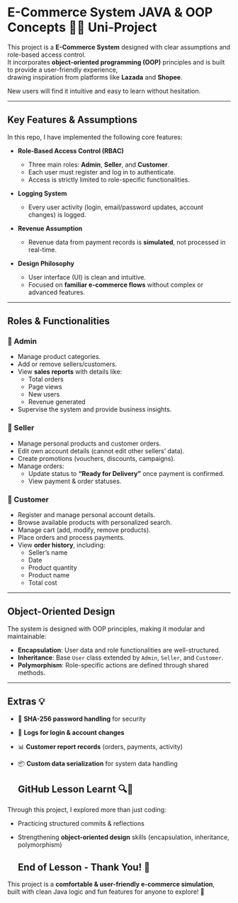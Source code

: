 # E-Commerce System JAVA & OOP Concepts 🛒✨ Uni-Project

This project is a **E-Commerce System** designed with clear assumptions and role-based access control.  
It incorporates **object-oriented programming (OOP)** principles and is built to provide a user-friendly experience,  
drawing inspiration from platforms like **Lazada** and **Shopee**.  

New users will find it intuitive and easy to learn without hesitation.

---

## Key Features & Assumptions

In this repo, I have implemented the following core features:
- **Role-Based Access Control (RBAC)**  
  - Three main roles: **Admin**, **Seller**, and **Customer**.  
  - Each user must register and log in to authenticate.  
  - Access is strictly limited to role-specific functionalities.  

- **Logging System**  
  - Every user activity (login, email/password updates, account changes) is logged.  

- **Revenue Assumption**  
  - Revenue data from payment records is **simulated**, not processed in real-time.  

- **Design Philosophy**  
  - User interface (UI) is clean and intuitive.  
  - Focused on **familiar e-commerce flows** without complex or advanced features.  

---

## Roles & Functionalities

### 🔹 Admin
- Manage product categories.  
- Add or remove sellers/customers.  
- View **sales reports** with details like:  
  - Total orders  
  - Page views  
  - New users  
  - Revenue generated  
- Supervise the system and provide business insights.  

### 🔹 Seller
- Manage personal products and customer orders.  
- Edit own account details (cannot edit other sellers’ data).  
- Create promotions (vouchers, discounts, campaigns).  
- Manage orders:  
  - Update status to **“Ready for Delivery”** once payment is confirmed.  
  - View payment & order statuses.  

### 🔹 Customer
- Register and manage personal account details.  
- Browse available products with personalized search.  
- Manage cart (add, modify, remove products).  
- Place orders and process payments.  
- View **order history**, including:  
  - Seller’s name  
  - Date  
  - Product quantity  
  - Product name  
  - Total cost  

---

## Object-Oriented Design
The system is designed with OOP principles, making it modular and maintainable:
- **Encapsulation**: User data and role functionalities are well-structured.  
- **Inheritance**: Base `User` class extended by `Admin`, `Seller`, and `Customer`.  
- **Polymorphism**: Role-specific actions are defined through shared methods.

---

## Extras 💡
- 🔐 **SHA-256 password handling** for security  
- 📜 **Logs for login & account changes**  
- 📊 **Customer report records** (orders, payments, activity)  
- 📦 **Custom data serialization** for system data handling

  ## GitHub Lesson Learnt 🔍📝
Through this project, I explored more than just coding:  
- Practicing structured commits & reflections  
- Strengthening **object-oriented design** skills (encapsulation, inheritance, polymorphism)

  ## End of Lesson - Thank You! 🙌
This project is a **comfortable & user-friendly e-commerce simulation**,  
built with clean Java logic and fun features for anyone to explore! 🚀
